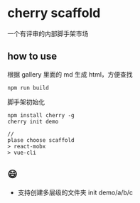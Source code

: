 # cherry scaffold

一个有评审的内部脚手架市场

## how to use

根据 gallery 里面的 md 生成 html，方便查找
```
npm run build
```

脚手架初始化
```
npm install cherry -g
cherry init demo

// 
plase choose scaffold
> react-mobx
> vue-cli
```

## 😄
- 支持创建多层级的文件夹
init demo/a/b/c